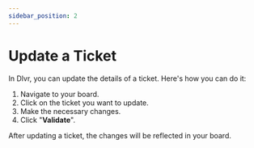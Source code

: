 ```yaml
---
sidebar_position: 2
---
```


# Update a Ticket

In Dlvr, you can update the details of a ticket. Here's how you can do it:

1. Navigate to your board.
2. Click on the ticket you want to update.
3. Make the necessary changes.
4. Click "**Validate**".

After updating a ticket, the changes will be reflected in your board.
